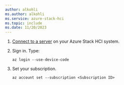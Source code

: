 ```yaml
---
author: alkohli
ms.author: alkohli
ms.service: azure-stack-hci
ms.topic: include
ms.date: 11/20/2023
---
```


1. [Connect to a server](../hci/manage/azure-arc-vm-management-prerequisites.md#connect-to-the-cluster-directly) on your Azure Stack HCI system. 


1. Sign in. Type:

    ```azurecli
    az login --use-device-code
    ```

1. Set your subscription.

    ```azurecli
    az account set --subscription <Subscription ID>
    ```
